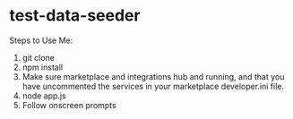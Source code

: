 # test-data-seeder

Steps to Use Me:

1. git clone
2. npm install
3. Make sure marketplace and integrations hub and running, and that you have uncommented the services in your marketplace developer.ini file.
4. node app.js
5. Follow onscreen prompts